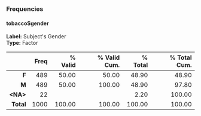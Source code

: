 ### Frequencies   
#### tobacco$gender  
**Label:** Subject's Gender    
**Type:** Factor   

|     &nbsp; | Freq | % Valid | % Valid Cum. | % Total | % Total Cum. |
|-----------:|-----:|--------:|-------------:|--------:|-------------:|
|      **F** |  489 |   50.00 |        50.00 |   48.90 |        48.90 |
|      **M** |  489 |   50.00 |       100.00 |   48.90 |        97.80 |
| **\<NA\>** |   22 |         |              |    2.20 |       100.00 |
|  **Total** | 1000 |  100.00 |       100.00 |  100.00 |       100.00 |
